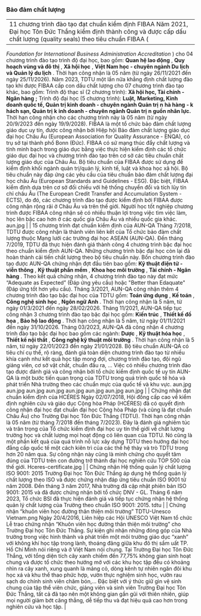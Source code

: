 
### Bảo đảm chất lượng
|  |
| --- |
| 11 chương trình đào tạo đạt chuẩn kiểm định FIBAA Năm 2021, Đại học Tôn Đức Thắng kiểm định thành công và được cấp dấu chất lượng (quality seals) theo tiêu chuẩn FIBAA (
 *Foundation for International Business Administration Accreditation* ) cho 04 chương trình đào tạo trình độ đại học, bao gồm:
 **Quan hệ lao động** ,
 **Quy hoạch vùng và đô thị** ,
 **Xã hội học** ,
 **Việt Nam học - chuyên ngành Du lịch và Quản lý du lịch** . Thời hạn công nhận là 05 năm (từ ngày 26/11/2021 đến ngày 25/11/2026). Năm 2023, TDTU một lần nữa khẳng định chất lượng đào tạo khi được FIBAA cấp con dấu chất lượng cho 07 chương trình đào tạo khác, bao gồm: Trình độ thạc sĩ (2 chương trình):
 **Xã hội học, Tài chính - Ngân hàng** 
**;** Trình độ đại học (5 chương trình):
 **Luật,** 
**Marketing, Kinh doanh quốc tế, Quản trị kinh doanh - chuyên ngành Quản trị** 
**n** 
**hà hàng** 
**- k** 
**hách sạn, Quản trị** 
**k** 
**inh doanh - chuyên ngành Quản trị** 
**n** 
**guồn nhân lực.** Thời hạn công nhận cho các chương trình này là 05 năm (từ ngày 20/9/2023 đến ngày 19/9/2028). FIBAA là một tổ chức bảo đảm chất lượng giáo dục uy tín, được công nhận bởi Hiệp hội Bảo đảm chất lượng giáo dục đại học Châu Âu (European Association for Quality Assurance - ENQA), có trụ sở tại thành phố Bonn (Đức). FIBAA có sứ mạng thúc đẩy chất lượng và tính minh bạch trong giáo dục bằng việc thực hiện kiểm định các tổ chức giáo dục đại học và chương trình đào tạo trên cơ sở các tiêu chuẩn chất lượng giáo dục của Châu Âu. Bộ tiêu chuẩn của FIBAA được sử dụng để kiểm định khối ngành quản trị/quản lý, kinh tế, luật và khoa học xã hội. Bộ tiêu chuẩn này đáp ứng các yêu cầu của tiêu chuẩn bảo đảm chất lượng đại học châu Âu (European Standards and Guidelines - ESG). Đặc biệt, FIBAA kiểm định dựa trên cơ sở đối chiếu với hệ thống chuyển đổi và tích lũy tín chỉ châu Âu (The European Credit Transfer and Accumulation System - ECTS), do đó, các chương trình đào tạo được kiểm định bởi FIBAA được công nhận rộng rãi ở Châu Âu và trên thế giới. Người học tốt nghiệp chương trình được FIBAA công nhận sẽ có nhiều thuận lợi trong việc tìm việc làm, học lên bậc cao hơn ở các quốc gia Châu Âu và nhiều quốc gia khác. aun.jpg
 |
| 15 chương trình đạt chuẩn kiểm định của AUN-QA Tháng 7/2018, TDTU được công nhận là thành viên liên kết của Tổ chức bảo đảm chất lượng thuộc Mạng lưới các trường đại học ASEAN (AUN-QA). Đến tháng 7/2019, TDTU đã thực hiện đánh giá thành công 4 chương trình bậc đại học theo chuẩn kiểm định AUN-QA. Những chương trình bậc đại học còn lại đã hoàn thành cải tiến chất lượng theo bộ tiêu chuẩn này. Bốn chương trình đào tạo được AUN-QA chứng nhận đợt đầu tiên bao gồm:
 **Kỹ thuật điện tử - viễn thông** ,
 **Kỹ thuật phần mềm** ,
 **Khoa học môi trường** ,
 **Tài chính - Ngân hàng** . Theo kết quả chứng nhận, 4 chương trình đào tạo này đạt mức “Adequate as Expected” (Đáp ứng yêu cầu) hoặc "Better than Edaquate" (Đáp ứng tốt hơn yêu cầu). Tháng 3/2021, AUN-QA công nhận thêm 4 chương trình đào tạo bậc đại học của TDTU gồm:
 **Toán ứng dụng** ,
 **Kế toán** ,
 **Công nghệ sinh học** ,
 **Ngôn ngữ Anh** . Thời hạn công nhận là 5 năm, từ ngày 01/3/2021 đến ngày 28/02/2026. Tháng 11/2021, AUN-QA tiếp tục công nhận 3 chương trình đào tạo bậc đại học gồm:
 **Kiến trúc** ,
 **Thiết kế đồ họa** ,
 **Bảo hộ lao động** . Thời hạn công nhận là 5 năm, từ ngày 01/11/2021 đến ngày 31/10/2026. Tháng 03/2023, AUN-QA đã công nhận 4 chương trình đào tạo bậc đại học bao gồm các ngành:
 **Dược** ,
 **Kỹ thuật hóa học** ,
 **Thiết kế nội thất** ,
 **Công nghệ kỹ thuật môi trường** . Thời hạn công nhận là 5 năm, từ ngày 22/01/2023 đến ngày 21/01/2028. Bộ tiêu chuẩn AUN-QA có tiêu chí cụ thể, rõ ràng, đánh giá toàn diện chương trình đào tạo từ nhiều khía cạnh như kết quả học tập mong đợi, chương trình đào tạo, đội ngũ giảng viên, cơ sở vật chất, chuẩn đầu ra, ... Việc có nhiều chương trình đào tạo được đánh giá và công nhận bởi tổ chức kiểm định quốc tế uy tín AUN-QA là một bước tiến quan trọng của TDTU trong quá trình quốc tế hóa và phát triển Nhà trường theo các chuẩn mực của quốc tế và khu vực. aun.jpg
aun.jpg
aun.jpg
aun.jpg
aun.jpg
aun.jpg
aun.jpg
aun.jpg |
| Chứng nhận đạt chuẩn kiểm định của HCÉRES Ngày 02/07/2018, Hội đồng cấp cao về kiểm định nghiên cứu và giáo dục Cộng hòa Pháp (HCÉRES) đã có quyết định công nhận đại học đạt chuẩn đại học Cộng hòa Pháp (và cũng là đạt chuẩn Châu Âu) cho Trường Đại học Tôn Đức Thắng (TDTU). Thời hạn công nhận là 05 năm (từ tháng 7/2018 đến tháng 7/2023). Đây là đánh giá nghiêm túc và trân trọng của Tổ chức kiểm định đại học uy tín thế giới về chất lượng trường học và chất lượng mọi hoạt động có liên quan của TDTU. Nó cũng là một phần kết quả của quá trình nỗ lực xây dựng TDTU theo hướng đại học đẳng cấp quốc tế một cách kiên trì của các thế hệ thày và trò TDTU trong hơn 20 năm qua. Sự công nhận này cũng là minh chứng cho quyết tâm đúng của TDTU trên con đường trở thành đại học nghiên cứu TOP 500 của thế giới. Hceres-certificate.jpg |
| Chứng nhận Hệ thống quản lý chất lượng ISO 9001: 2015 Trường Đại học Tôn Đức Thắng áp dụng hệ thống quản lý chất lượng theo ISO và được chứng nhận đáp ứng tiêu chuẩn ISO 9001 từ năm 2008. Đến tháng 3 năm 2017, Nhà trường đã cập nhật phiên bản ISO 9001: 2015 và đã được chứng nhận bởi tổ chức DNV - GL. Tháng 6 năm 2023, Tổ chức BSI đã thực hiện đánh giá và tiếp tục chứng nhận hệ thống quản lý chất lượng của Trường theo chuẩn ISO 9001: 2015. tdtu |
| Chứng nhận “khuôn viên học đường thân thiện môi trường” TDTU-Unesco Vietnam.png
 Ngày 20/4/2016, Liên hiệp các Hội UNESCO Việt Nam tổ chức Lễ trao chứng nhận “Khuôn viên học đường thân thiện môi trường” cho Trường Đại học Tôn Đức Thắng. Sự kiện ghi nhận những đóng góp của Nhà trường trong việc hình thành và phát triển một môi trường giáo dục “xanh” với không khí học tập trong lành, thoáng đãng giữa khu đô thị sầm uất TP. Hồ Chí Minh nói riêng và ở Việt Nam nói chung. Tại Trường Đại học Tôn Đức Thắng, với tổng diện tích cây xanh chiếm đến 77,75% không gian sinh hoạt chung và được tổ chức theo hướng mở với các khu học tập đều có khoảng nhìn ra cây xanh, xung quanh là mảng cỏ, dòng kênh tự nhiên ngăn đôi khu học xá và khu thể thao phức hợp, vườn thực nghiệm sinh học, vườn rau sạch do chính sinh viên chăm bón,... Đặc biệt với ý thức giữ gìn vệ sinh chung của tập thể viên chức, giảng viên và sinh viên Trường Đại học Tôn Đức Thắng, tất cả đã tạo nên một không gian gần gũi với thiên nhiên, giúp mọi người giảm bớt căng thẳng, dễ tiếp thu và đạt hiệu quả cao hơn trong nghiên cứu và học tập. |
